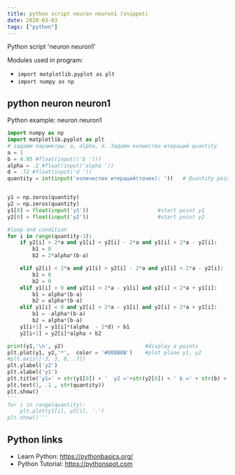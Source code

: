 ```yaml
---
title: python script neuron neuron1 (snippet)
date: 2020-03-03
tags: ["python"]
---
```

Python script 'neuron neuron1'


Modules used in program: 
* `import matplotlib.pyplot as plt`
* `import numpy as np`

## python neuron neuron1

Python example: neuron neuron1

```python
import numpy as np
import matplotlib.pyplot as plt
# задаём параметры: a, alpha, d. Задаём колиество итераций quantity
a = 1
b = 4.95 #float(input(('b ')))
alpha = .2 #float(input('alpha '))
d = .72 #float(input('d '))
quantity = int(input('количество итераций(точек): '))   # Quantity points


y1 = np.zeros(quantity)
y2 = np.zeros(quantity)
y1[0] = float(input('y1'))                      #start point y1
y2[0] = float(input('y2'))                      #start point y2

#loop and condition
for i in range(quantity-1):
    if y2[i] > 2*a and y1[i] < y2[i] - 2*a and y1[i] > 2*a - y2[i]:
        b1 = 0
        b2 = 2*alpha*(b-a)

    elif y2[i] < 2*a and y1[i] > y2[i] - 2*a and y1[i] < 2*a - y2[i]:
        b1 = 0
        b2 = 0
    elif y1[i] > 0 and y2[i] > 2*a - y1[i] and y2[i] < 2*a + y1[i]:
        b1 = alpha*(b-a)
        b2 = alpha*(b-a)
    elif y1[i] < 0 and y2[i] < 2*a - y1[i] and y2[i] > 2*a + y1[i]:
        b1 = -alpha*(b-a)
        b2 = alpha*(b-a)
    y1[i+1] = y1[i]*(alpha  - 2*d) + b1
    y2[i+1] = y2[i]*alpha + b2

print(y1,'\n', y2)                          #display a points
plt.plot(y1, y2,'*',  color = '#008B8B')    #plot plane y1, y2
#plt.axis([-3, 3, 0, .7])
plt.ylabel('y2')
plt.xlabel('y1')
plt.title('y1=' + str(y1[0]) + '  y2 ='+str(y2[0]) + ' b =' + str(b) +' d=' + str(d) + ' alpha=' + str(alpha) + ' a=' + str(a) )
plt.text(1, .1 , str(quantity))
plt.show()
'''
for i in range(quantity):
    plt.plot(y1[i], y2[i], '.')
plt.show()'''

```

## Python links

- Learn Python: https://pythonbasics.org/
- Python Tutorial: https://pythonspot.com

